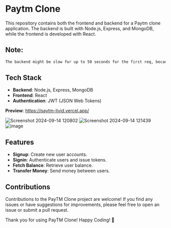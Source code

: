# Paytm Clone

This repository contains both the frontend and backend for a Paytm clone application. The backend is built with Node.js, Express, and MongoDB, while the frontend is developed with React.

## Note:
```bash
The backend might be slow for up to 50 seconds for the first req, because of the free instance.
```

## Tech Stack

- **Backend**: Node.js, Express, MongoDB
- **Frontend**: React
- **Authentication**: JWT (JSON Web Tokens)


**Preview**: https://paytm-livid.vercel.app/

![Screenshot 2024-09-14 120802](https://github.com/user-attachments/assets/cd4dc0dc-2258-4cc7-917d-6ca3d7caffc4)
![Screenshot 2024-09-14 121439](https://github.com/user-attachments/assets/d0559ff0-546c-4688-81c5-6b9375826d81)
![image](https://github.com/user-attachments/assets/6d6ce386-b3d3-4752-9726-017e9a31db49)


## Features

- **Signup**: Create new user accounts.
- **Signin**: Authenticate users and issue tokens.
- **Fetch Balance**: Retrieve user balance.
- **Transfer Money**: Send money between users.


## Contributions

Contributions to the PayTM Clone project are welcome! If you find any issues or have suggestions for improvements, please feel free to open an issue or submit a pull request.

Thank you for using PayTM Clone! Happy Coding! 🚀


